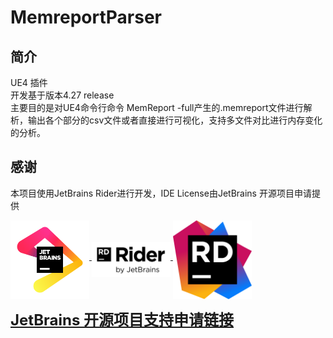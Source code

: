 # MemreportParser

## 简介
UE4 插件  
开发基于版本4.27 release  
主要目的是对UE4命令行命令 MemReport -full产生的.memreport文件进行解析，输出各个部分的csv文件或者直接进行可视化，支持多文件对比进行内存变化的分析。

## **感谢**

本项目使用JetBrains Rider进行开发，IDE License由JetBrains 开源项目申请提供

<p>
<a href="https://www.jetbrains.com/"/>
<img src ="jb_beam.png" align="middle" width=25%/>
</a>
<a href="https://www.jetbrains.com/rider/"/>
<img src ="Rider.png" align="middle" width=25%/>
</a>
<a href="https://www.jetbrains.com/lp/rider-unreal/"/>
<img src ="Rider_icon.png" align="middle" width=25%/>
</a>
</p>

<font size = 5> [**JetBrains 开源项目支持申请链接**](https://www.jetbrains.com/lp/rider-unreal/)</font>